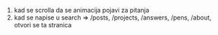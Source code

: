 1. kad se scrolla da se animacija pojavi za pitanja
2. kad se napise u search => /posts, /projects, /answers, /pens, /about, otvori se ta stranica
